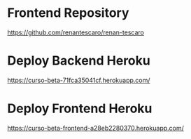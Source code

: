 # Frontend Repository
https://github.com/renantescaro/renan-tescaro

# Deploy Backend Heroku
https://curso-beta-71fca35041cf.herokuapp.com/

# Deploy Frontend Heroku
https://curso-beta-frontend-a28eb2280370.herokuapp.com/

